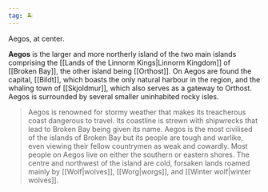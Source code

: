 ```yaml
---
tag: 🏝️
---
```

Aegos, at center.
> 
**Aegos** is the larger and more northerly island of the two main islands comprising the [[Lands of the Linnorm Kings|Linnorm Kingdom]] of [[Broken Bay]], the other island being [[Orthost]]. On Aegos are found the capital, [[Bildt]], which boasts the only natural harbour in the region, and the whaling town of [[Skjoldmur]], which also serves as a gateway to Orthost. Aegos is surrounded by several smaller uninhabited rocky isles.
> Aegos is renowned for stormy weather that makes its treacherous coast dangerous to travel. Its coastline is strewn with shipwrecks that lead to Broken Bay being given its name. Aegos is the most civilised of the islands of Broken Bay but its people are tough and warlike, even viewing their fellow countrymen as weak and cowardly. Most people on Aegos live on either the southern or eastern shores. The centre and northwest of the island are cold, forsaken lands roamed mainly by [[Wolf|wolves]], [[Worg|worgs]], and [[Winter wolf|winter wolves]]. 








